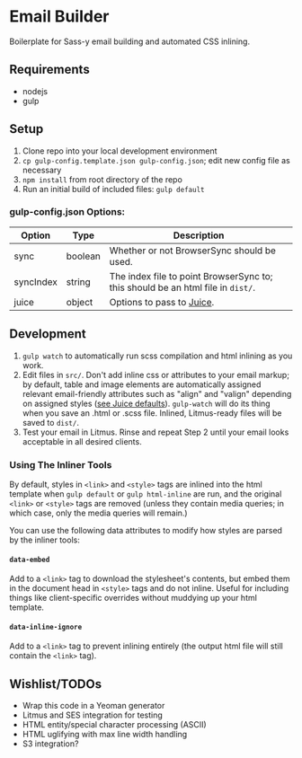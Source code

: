 # Email Builder
Boilerplate for Sass-y email building and automated CSS inlining.

## Requirements
- nodejs
- gulp

## Setup
1. Clone repo into your local development environment
2. `cp gulp-config.template.json gulp-config.json`; edit new config file as necessary
3. `npm install` from root directory of the repo
4. Run an initial build of included files: `gulp default`

### gulp-config.json Options:

Option | Type | Description
------ | ---- | -----------
sync | boolean | Whether or not BrowserSync should be used.
syncIndex | string | The index file to point BrowserSync to; this should be an html file in `dist/`.
juice | object | Options to pass to [Juice](https://github.com/Automattic/juice#options).


## Development
1. `gulp watch` to automatically run scss compilation and html inlining as you work.
2. Edit files in `src/`.  Don't add inline css or attributes to your email markup; by default, table and image elements are automatically assigned relevant email-friendly attributes such as "align" and "valign" depending on assigned styles ([see Juice defaults](https://github.com/Automattic/juice/blob/8e16f5b1027964e9cc117520c42bfd3fbd9d78f8/client.js#L18-L27)).  `gulp-watch` will do its thing when you save an .html or .scss file.  Inlined, Litmus-ready files will be saved to `dist/`.
3. Test your email in Litmus.  Rinse and repeat Step 2 until your email looks acceptable in all desired clients.

### Using The Inliner Tools
By default, styles in `<link>` and `<style>` tags are inlined into the html template when `gulp default` or `gulp html-inline` are run, and the original `<link>` or `<style>` tags are removed (unless they contain media queries; in which case, only the media queries will remain.)

You can use the following data attributes to modify how styles are parsed by the inliner tools:

#### `data-embed`
Add to a `<link>` tag to download the stylesheet's contents, but embed them in the document head in `<style>` tags and do not inline.  Useful for including things like client-specific overrides without muddying up your html template.

#### `data-inline-ignore`
Add to a `<link>` tag to prevent inlining entirely (the output html file will still contain the `<link>` tag).


## Wishlist/TODOs
- Wrap this code in a Yeoman generator
- Litmus and SES integration for testing
- HTML entity/special character processing (ASCII)
- HTML uglifying with max line width handling
- S3 integration?
